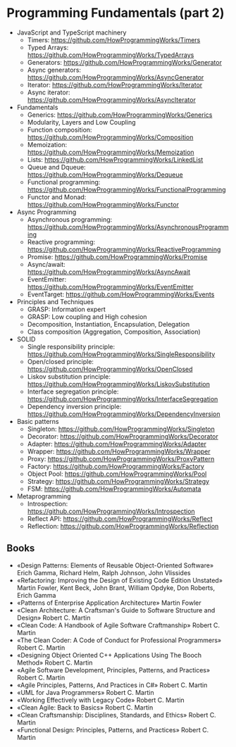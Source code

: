# Programming Fundamentals (part 2)

- JavaScript and TypeScript machinery
  - Timers: https://github.com/HowProgrammingWorks/Timers
  - Typed Arrays: https://github.com/HowProgrammingWorks/TypedArrays
  - Generators: https://github.com/HowProgrammingWorks/Generator
  - Async generators: https://github.com/HowProgrammingWorks/AsyncGenerator
  - Iterator: https://github.com/HowProgrammingWorks/Iterator
  - Async iterator: https://github.com/HowProgrammingWorks/AsyncIterator
- Fundamentals
  - Generics: https://github.com/HowProgrammingWorks/Generics
  - Modularity, Layers and Low Coupling
  - Function composition: https://github.com/HowProgrammingWorks/Composition
  - Memoization: https://github.com/HowProgrammingWorks/Memoization
  - Lists: https://github.com/HowProgrammingWorks/LinkedList
  - Queue and Dqueue: https://github.com/HowProgrammingWorks/Dequeue
  - Functional programming: https://github.com/HowProgrammingWorks/FunctionalProgramming
  - Functor and Monad: https://github.com/HowProgrammingWorks/Functor
- Async Programming
  - Asynchronous programming: https://github.com/HowProgrammingWorks/AsynchronousProgramming
  - Reactive programming: https://github.com/HowProgrammingWorks/ReactiveProgramming
  - Promise: https://github.com/HowProgrammingWorks/Promise
  - Async/await: https://github.com/HowProgrammingWorks/AsyncAwait
  - EventEmitter: https://github.com/HowProgrammingWorks/EventEmitter
  - EventTarget: https://github.com/HowProgrammingWorks/Events
- Principles and Techniques
  - GRASP: Information expert
  - GRASP: Low coupling and High cohesion
  - Decomposition, Instantiation, Encapsulation, Delegation
  - Class composition (Aggregation, Composition, Association)
- SOLID
  - Single responsibility principle: https://github.com/HowProgrammingWorks/SingleResponsibility
  - Open/closed principle: https://github.com/HowProgrammingWorks/OpenClosed
  - Liskov substitution principle: https://github.com/HowProgrammingWorks/LiskovSubstitution
  - Interface segregation principle: https://github.com/HowProgrammingWorks/InterfaceSegregation
  - Dependency inversion principle: https://github.com/HowProgrammingWorks/DependencyInversion
- Basic patterns
  - Singleton: https://github.com/HowProgrammingWorks/Singleton
  - Decorator: https://github.com/HowProgrammingWorks/Decorator
  - Adapter: https://github.com/HowProgrammingWorks/Adapter
  - Wrapper: https://github.com/HowProgrammingWorks/Wrapper
  - Proxy: https://github.com/HowProgrammingWorks/ProxyPattern
  - Factory: https://github.com/HowProgrammingWorks/Factory
  - Object Pool: https://github.com/HowProgrammingWorks/Pool
  - Strategy: https://github.com/HowProgrammingWorks/Strategy
  - FSM: https://github.com/HowProgrammingWorks/Automata
- Metaprogramming
  - Introspection: https://github.com/HowProgrammingWorks/Introspection
  - Reflect API: https://github.com/HowProgrammingWorks/Reflect
  - Reflection: https://github.com/HowProgrammingWorks/Reflection

## Books

- «Design Patterns: Elements of Reusable Object-Oriented Software» Erich Gamma, Richard Helm, Ralph Johnson, John Vlissides
- «Refactoring: Improving the Design of Existing Code Edition Unstated» Martin Fowler, Kent Beck, John Brant, William Opdyke, Don Roberts, Erich Gamma
- «Patterns of Enterprise Application Architecture» Martin Fowler
- «Clean Architecture: A Craftsman's Guide to Software Structure and Design» Robert C. Martin
- «Clean Code: A Handbook of Agile Software Craftmanship» Robert C. Martin
- «The Clean Coder: A Code of Conduct for Professional Programmers» Robert C. Martin
- «Designing Object Oriented C++ Applications Using The Booch Method» Robert C. Martin
- «Agile Software Development, Principles, Patterns, and Practices» Robert C. Martin
- «Agile Principles, Patterns, And Practices in C#» Robert C. Martin
- «UML for Java Programmers» Robert C. Martin
- «Working Effectively with Legacy Code» Robert C. Martin
- «Clean Agile: Back to Basics» Robert C. Martin
- «Clean Craftsmanship: Disciplines, Standards, and Ethics» Robert C. Martin
- «Functional Design: Principles, Patterns, and Practices» Robert C. Martin
